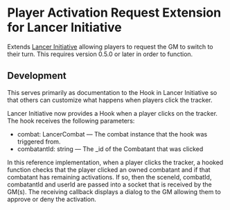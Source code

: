 # Player Activation Request Extension for Lancer Initiative

Extends [Lancer Initiative](https://github.com/BoltsJ/lancer-initiative) allowing players to request the GM to switch to their turn. This requires version 0.5.0 or later in order to function.

## Development

This serves primarily as documentation to the Hook in Lancer Initiative so that others can customize what happens when players click the tracker.

Lancer Initiative now provides a Hook when a player clicks on the tracker. The hook receives the following parameters:

* combat: LancerCombat — The combat instance that the hook was triggered from.
* combatantId: string — The \_id of the Combatant that was clicked

In this reference implementation, when a player clicks the tracker, a hooked function checks that the player clicked an owned combatant and if that combatant has remaining activations. If so, then  the sceneId, combatId, combatantId and userId are passed into a socket that is received by the GM(s). The receiving callback displays a dialog to the GM allowing them to approve or deny the activation.
